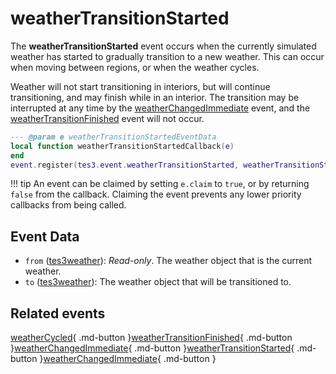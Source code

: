 # weatherTransitionStarted
<div class="search_terms" style="display: none">weathertransitionstarted</div>

<!---
	This file is autogenerated. Do not edit this file manually. Your changes will be ignored.
	More information: https://github.com/MWSE/MWSE/tree/master/docs
-->

The **weatherTransitionStarted** event occurs when the currently simulated weather has started to gradually transition to a new weather. This can occur when moving between regions, or when the weather cycles.

Weather will not start transitioning in interiors, but will continue transitioning, and may finish while in an interior. The transition may be interrupted at any time by the [weatherChangedImmediate](https://mwse.github.io/MWSE/events/weatherChangedImmediate) event, and the [weatherTransitionFinished](https://mwse.github.io/MWSE/events/weatherTransitionFinished) event will not occur.

```lua
--- @param e weatherTransitionStartedEventData
local function weatherTransitionStartedCallback(e)
end
event.register(tes3.event.weatherTransitionStarted, weatherTransitionStartedCallback)
```

!!! tip
	An event can be claimed by setting `e.claim` to `true`, or by returning `false` from the callback. Claiming the event prevents any lower priority callbacks from being called.

## Event Data

* `from` ([tes3weather](../../types/tes3weather)): *Read-only*. The weather object that is the current weather.
* `to` ([tes3weather](../../types/tes3weather)): The weather object that will be transitioned to.


## Related events

[weatherCycled](../weatherCycled/){ .md-button }[weatherTransitionFinished](../weatherTransitionFinished/){ .md-button }[weatherChangedImmediate](../weatherChangedImmediate/){ .md-button }[weatherTransitionStarted](../weatherTransitionStarted/){ .md-button }[weatherChangedImmediate](../weatherChangedImmediate/){ .md-button }

